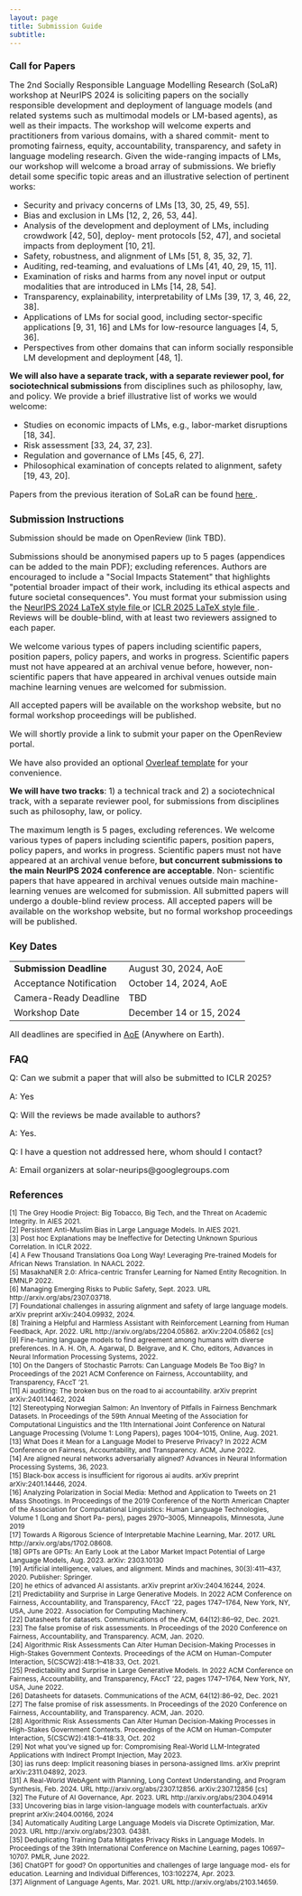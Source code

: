 ```yaml
---
layout: page
title: Submission Guide
subtitle: 
---
```


<h3 style='margin-bottom: 10pt;'>Call for Papers</h3>

<div class='description' style='font-size: 11pt;'>

The 2nd Socially Responsible Language Modelling Research (SoLaR) workshop at NeurIPS 2024
is soliciting papers on the socially responsible development and deployment of language models
(and related systems such as multimodal models or LM-based agents), as well as their impacts.
The workshop will welcome experts and practitioners from various domains, with a shared commit-
ment to promoting fairness, equity, accountability, transparency, and safety in language modeling
research.
Given the wide-ranging impacts of LMs, our workshop will welcome a broad array of submissions.
We briefly detail some specific topic areas and an illustrative selection of pertinent works:
<ul>
<li> Security and privacy concerns of LMs [13, 30, 25, 49, 55].
<li> Bias and exclusion in LMs [12, 2, 26, 53, 44].
<li> Analysis of the development and deployment of LMs, including crowdwork [42, 50], deploy-
ment protocols [52, 47], and societal impacts from deployment [10, 21].
<li> Safety, robustness, and alignment of LMs [51, 8, 35, 32, 7].
<li> Auditing, red-teaming, and evaluations of LMs [41, 40, 29, 15, 11].
<li> Examination of risks and harms from any novel input or output modalities that are
introduced in LMs [14, 28, 54].
<li> Transparency, explainability, interpretability of LMs [39, 17, 3, 46, 22, 38].
<li> Applications of LMs for social good, including sector-specific applications [9, 31, 16] and LMs
for low-resource languages [4, 5, 36].
<li> Perspectives from other domains that can inform socially responsible LM development and
deployment [48, 1].
</ul>
<p><b>We will also have a separate track, with a separate reviewer pool, for sociotechnical
submissions</b> from disciplines such as philosophy, law, and policy. We provide a brief illustrative
list of works we would welcome:</p> 
<ul>
<li> Studies on economic impacts of LMs, e.g., labor-market disruptions [18, 34].
<li>Risk assessment [33, 24, 37, 23].
<li> Regulation and governance of LMs [45, 6, 27].
<li> Philosophical examination of concepts related to alignment, safety [19, 43, 20].
</ul>
<p>Papers from the previous iteration of SoLaR can be found <a href="https://openreview.net/group?id=NeurIPS.cc/2023/Workshop/SoLaR" target="_blank"> here </a>. </p> 


<h3 style='margin-bottom: 10pt;'>Submission Instructions</h3>

<div class='description' style='font-size: 11pt;'>
 <p>Submission should be made on OpenReview (link TBD).</p>
 <!-- <a href="https://openreview.net/group?id=NeurIPS.cc/2023/Workshop/SoLaR" target="_blank">OpenReview</a>-->
<p> Submissions should be anonymised papers up to 5 pages (appendices can be added to the main PDF); excluding references. Authors are encouraged to include a "Social Impacts Statement" that highlights "potential broader impact of their work, including its ethical aspects and future societal consequences". You must format your submission using the <a href="https://media.neurips.cc/Conferences/NeurIPS2024/Styles.zip" target="_blank"> NeurIPS 2024 LaTeX style file </a> or <a href="https://github.com/ICLR/Master-Template/raw/master/iclr2024.zip " target="_blank"> ICLR 2025 LaTeX style file </a>. Reviews will be double-blind, with at least two reviewers assigned to each paper.</p> 

<p>We welcome various types of papers including scientific papers, position papers, policy papers, and works in progress. Scientific papers must not have appeared at an archival venue before, however, non-scientific papers that have appeared in archival venues outside main machine learning venues are welcomed for submission.</p>
<p>All accepted papers will be available on the workshop website, but no formal workshop proceedings will be published.</p>


 <p>We will shortly provide a link to submit your paper on the OpenReview portal.</p>
<p> We have also provided an optional <a href="https://www.overleaf.com/latex/templates/socially-responsible-language-modelling-research-solar-at-neurips-2024-template/ckhxbtxyghkf" target="_blank">Overleaf template</a> for your convenience.</p>
<p> <b>We will have two tracks</b>: 1) a technical track and 2) a sociotechnical track, with a separate
reviewer pool, for submissions from disciplines such as philosophy, law, or policy.</p>

<p> The maximum length is 5 pages, excluding references.
We welcome various types of papers including scientific papers, position papers, policy papers,
and works in progress. Scientific papers must not have appeared at an archival venue before, <b>but
concurrent submissions to the main NeurIPS 2024 conference are acceptable</b>. Non-
scientific papers that have appeared in archival venues outside main machine-learning venues are
welcomed for submission.
All submitted papers will undergo a double-blind review process.
All accepted papers will be available on the workshop website, but no formal workshop proceedings
will be published.</p>


<h3 style='margin-bottom: 10pt;'>Key Dates</h3>

<div class='description' style='font-size: 11pt;align: center'>

<table style='margin-bottom:10pt;margin-left:auto;margin-right:auto;'>
	<tr>
		<td> <b>Submission Deadline</b></td> 
		<td> August 30, 2024, AoE</td>
	</tr>
	<tr>
		<td> Acceptance Notification </td>
		<td> October 14, 2024, AoE</td>
	</tr>
	<tr>
		<td> Camera-Ready Deadline</td>
        <td> TBD </td>
	</tr>
	<tr>
		<td> Workshop Date</td>
        <td> December 14 or 15, 2024 </td>
	</tr>
</table>

<p>All deadlines are specified in <a href="https://www.timeanddate.com/time/zones/aoe" target="_blank">AoE</a> (Anywhere on Earth).
</p>
</div>


<h3 style='margin-bottom: 10pt;'>FAQ</h3>
<p>Q: Can we submit a paper that will also be submitted to ICLR 2025?</p>
<p>A: Yes</p>

<p>Q: Will the reviews be made available to authors?</p>
<p>A: Yes.</p>

<p>Q: I have a question not addressed here, whom should I contact?</p>
<p>A: Email organizers at solar-neurips@googlegroups.com </p>
</div>

<h3 style='margin-bottom: 10pt;'>References</h3>
<div class='references' style='font-size:9pt'>
<p> 
[1] The Grey Hoodie Project: Big Tobacco, Big Tech, and the Threat on Academic Integrity. In AIES 2021. 
<br>
[2] Persistent Anti-Muslim Bias in Large Language Models. In AIES 2021.
<br>
[3] Post hoc Explanations may be Ineffective for Detecting Unknown Spurious Correlation. In ICLR 2022. 
<br>
[4] A Few Thousand Translations Goa Long Way! Leveraging Pre-trained Models for African News Translation. In NAACL 2022.
<br>
[5] MasakhaNER 2.0: Africa-centric Transfer Learning for Named Entity Recognition. In EMNLP 2022.
<br>
[6] Managing Emerging Risks to Public Safety, Sept. 2023. URL http://arxiv.org/abs/2307.03718.
<br>
[7] Foundational challenges in assuring alignment and safety of large
language models. arXiv preprint arXiv:2404.09932, 2024.
<br>
[8] Training a Helpful and Harmless Assistant with Reinforcement Learning from Human
Feedback, Apr. 2022. URL http://arxiv.org/abs/2204.05862. arXiv:2204.05862 [cs]
<br>
[9] Fine-tuning language models to find agreement among humans with diverse preferences. In A. H. Oh,
A. Agarwal, D. Belgrave, and K. Cho, editors, Advances in Neural Information Processing
Systems, 2022.
<br>
[10] On the Dangers of Stochastic
Parrots: Can Language Models Be Too Big? In Proceedings of the 2021 ACM Conference on
Fairness, Accountability, and Transparency, FAccT ’21.
<br>
[11] Ai auditing: The broken bus
on the road to ai accountability. arXiv preprint arXiv:2401.14462, 2024
<br>
[12] Stereotyping Norwegian Salmon: An Inventory of Pitfalls in Fairness Benchmark Datasets. In Proceedings of the 59th
Annual Meeting of the Association for Computational Linguistics and the 11th International
Joint Conference on Natural Language Processing (Volume 1: Long Papers), pages 1004–1015,
Online, Aug. 2021.
<br>
[13] What Does it Mean for a
Language Model to Preserve Privacy? In 2022 ACM Conference on Fairness, Accountability,
and Transparency. ACM, June 2022. 
<br>
[14] Are aligned neural networks adversarially aligned? Advances in
Neural Information Processing Systems, 36, 2023.
<br>
[15] Black-box access is insufficient for rigorous ai audits. arXiv
preprint arXiv:2401.14446, 2024.
<br>
[16] Analyzing Polarization in Social Media: Method and Application to Tweets on 21 Mass Shootings.
In Proceedings of the 2019 Conference of the North American Chapter of the Association for
Computational Linguistics: Human Language Technologies, Volume 1 (Long and Short Pa-
pers), pages 2970–3005, Minneapolis, Minnesota, June 2019
<br>
[17] Towards A Rigorous Science of Interpretable Machine Learning,
Mar. 2017. URL http://arxiv.org/abs/1702.08608. 
<br>
[18] GPTs are GPTs: An Early Look at the
Labor Market Impact Potential of Large Language Models, Aug. 2023. arXiv: 2303.10130 
<br>
[19] Artificial intelligence, values, and alignment. Minds and machines, 30(3):411–437,
2020. Publisher: Springer.
<br>
[20] he ethics of advanced AI assistants. arXiv preprint
arXiv:2404.16244, 2024.
<br>
[21] Predictability and Surprise in Large Generative Models. In 2022 ACM Conference on
Fairness, Accountability, and Transparency, FAccT ’22, pages 1747–1764, New York, NY,
USA, June 2022. Association for Computing Machinery.
<br>
[22] Datasheets for datasets. Communications of the ACM, 64(12):86–92, Dec. 2021.
<br>
[23] The false promise of risk assessments. In Proceedings of the 2020 Conference on
Fairness, Accountability, and Transparency. ACM, Jan. 2020. 
<br>
[24] Algorithmic Risk Assessments Can Alter Human Decision-Making
Processes in High-Stakes Government Contexts. Proceedings of the ACM on Human-Computer
Interaction, 5(CSCW2):418:1–418:33, Oct. 2021.
<br>
[25] Predictability and Surprise in Large Generative Models. In 2022 ACM Conference on
Fairness, Accountability, and Transparency, FAccT ’22, pages 1747–1764, New York, NY,
USA, June 2022.
<br>
[26] Datasheets for datasets. Communications of the ACM, 64(12):86–92, Dec. 2021
<br>
[27] The false promise of risk assessments. In Proceedings of the 2020 Conference on
Fairness, Accountability, and Transparency. ACM, Jan. 2020. 
<br>
[28] Algorithmic Risk Assessments Can Alter Human Decision-Making
Processes in High-Stakes Government Contexts. Proceedings of the ACM on Human-Computer
Interaction, 5(CSCW2):418:1–418:33, Oct. 202
<br>
[29] Not what you’ve
signed up for: Compromising Real-World LLM-Integrated Applications with Indirect Prompt
Injection, May 2023.
<br>
[30] ias runs deep: Implicit reasoning biases in persona-assigned llms. arXiv preprint
arXiv:2311.04892, 2023.
<br>
[31] A Real-World
WebAgent with Planning, Long Context Understanding, and Program Synthesis, Feb. 2024.
URL http://arxiv.org/abs/2307.12856. arXiv:2307.12856 [cs]
<br>
[32] The Future of AI Governance, Apr. 2023.
URL http://arxiv.org/abs/2304.04914
<br>
[33] Uncovering bias in large
vision-language models with counterfactuals. arXiv preprint arXiv:2404.00166, 2024
<br>
[34] Automatically Auditing Large
Language Models via Discrete Optimization, Mar. 2023. URL http://arxiv.org/abs/2303.
04381.
<br>
[35] Deduplicating Training Data Mitigates Privacy Risks
in Language Models. In Proceedings of the 39th International Conference on Machine Learning, pages 10697–10707. PMLR, June 2022.
<br>
[36] ChatGPT for good? On opportunities and challenges of large language mod-
els for education. Learning and Individual Differences, 103:102274, Apr. 2023.
<br>
[37] Alignment of Language Agents, Mar. 2021. URL http://arxiv.org/abs/2103.14659.
<br>
</div>

